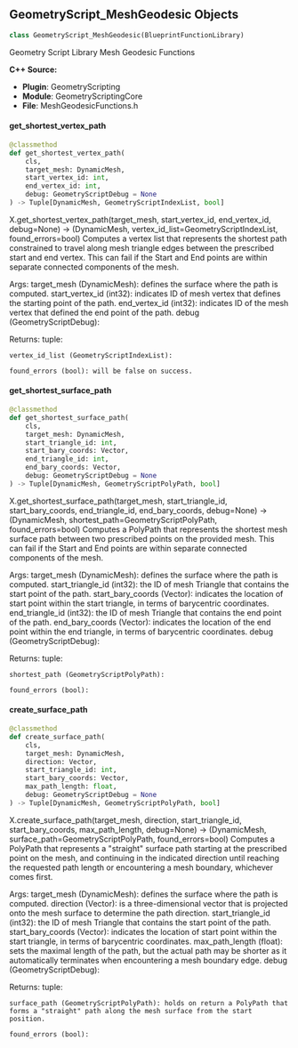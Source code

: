 ## GeometryScript_MeshGeodesic Objects

```python
class GeometryScript_MeshGeodesic(BlueprintFunctionLibrary)
```

Geometry Script Library Mesh Geodesic Functions

**C++ Source:**

- **Plugin**: GeometryScripting
- **Module**: GeometryScriptingCore
- **File**: MeshGeodesicFunctions.h

<a id="unreal.GeometryScript_MeshGeodesic.get_shortest_vertex_path"></a>

#### get_shortest_vertex_path

```python
@classmethod
def get_shortest_vertex_path(
    cls,
    target_mesh: DynamicMesh,
    start_vertex_id: int,
    end_vertex_id: int,
    debug: GeometryScriptDebug = None
) -> Tuple[DynamicMesh, GeometryScriptIndexList, bool]
```

X.get_shortest_vertex_path(target_mesh, start_vertex_id, end_vertex_id, debug=None) -> (DynamicMesh, vertex_id_list=GeometryScriptIndexList, found_errors=bool)
Computes a vertex list that represents the shortest path constrained to travel along mesh triangle edges between the prescribed start and end vertex.
This can fail if the Start and End points are within separate connected components of the mesh.

Args:
    target_mesh (DynamicMesh): defines the surface where the path is computed.
    start_vertex_id (int32): indicates ID of mesh vertex that defines the starting point of the path.
    end_vertex_id (int32): indicates ID of the mesh vertex that defined the end point of the path.
    debug (GeometryScriptDebug): 

Returns:
    tuple: 

    vertex_id_list (GeometryScriptIndexList): 

    found_errors (bool): will be false on success.

<a id="unreal.GeometryScript_MeshGeodesic.get_shortest_surface_path"></a>

#### get_shortest_surface_path

```python
@classmethod
def get_shortest_surface_path(
    cls,
    target_mesh: DynamicMesh,
    start_triangle_id: int,
    start_bary_coords: Vector,
    end_triangle_id: int,
    end_bary_coords: Vector,
    debug: GeometryScriptDebug = None
) -> Tuple[DynamicMesh, GeometryScriptPolyPath, bool]
```

X.get_shortest_surface_path(target_mesh, start_triangle_id, start_bary_coords, end_triangle_id, end_bary_coords, debug=None) -> (DynamicMesh, shortest_path=GeometryScriptPolyPath, found_errors=bool)
Computes a PolyPath that represents the shortest mesh surface path between two prescribed points on the provided mesh.
This can fail if the Start and End points are within separate connected components of the mesh.

Args:
    target_mesh (DynamicMesh): defines the surface where the path is computed.
    start_triangle_id (int32): the ID of mesh Triangle that contains the start point of the path.
    start_bary_coords (Vector): indicates the location of start point within the start triangle, in terms of barycentric coordinates.
    end_triangle_id (int32): the ID of mesh Triangle that contains the end point of the path.
    end_bary_coords (Vector): indicates the location of the end point within the end triangle, in terms of barycentric coordinates.
    debug (GeometryScriptDebug): 

Returns:
    tuple: 

    shortest_path (GeometryScriptPolyPath): 

    found_errors (bool):

<a id="unreal.GeometryScript_MeshGeodesic.create_surface_path"></a>

#### create_surface_path

```python
@classmethod
def create_surface_path(
    cls,
    target_mesh: DynamicMesh,
    direction: Vector,
    start_triangle_id: int,
    start_bary_coords: Vector,
    max_path_length: float,
    debug: GeometryScriptDebug = None
) -> Tuple[DynamicMesh, GeometryScriptPolyPath, bool]
```

X.create_surface_path(target_mesh, direction, start_triangle_id, start_bary_coords, max_path_length, debug=None) -> (DynamicMesh, surface_path=GeometryScriptPolyPath, found_errors=bool)
Computes a PolyPath that represents a "straight" surface path starting at the prescribed point on the mesh, and continuing
in the indicated direction until reaching the requested path length or encountering a mesh boundary, whichever comes first.

Args:
    target_mesh (DynamicMesh): defines the surface where the path is computed.
    direction (Vector): is a three-dimensional vector that is projected onto the mesh surface to determine the path direction.
    start_triangle_id (int32): the ID of mesh Triangle that contains the start point of the path.
    start_bary_coords (Vector): indicates the location of start point within the start triangle, in terms of barycentric coordinates.
    max_path_length (float): sets the maximal length of the path, but the actual path may be shorter as it automatically terminates when encountering a mesh boundary edge.
    debug (GeometryScriptDebug): 

Returns:
    tuple: 

    surface_path (GeometryScriptPolyPath): holds on return a PolyPath that forms a "straight" path along the mesh surface from the start position.

    found_errors (bool):

<a id="unreal.GeometryScript_Materials"></a>